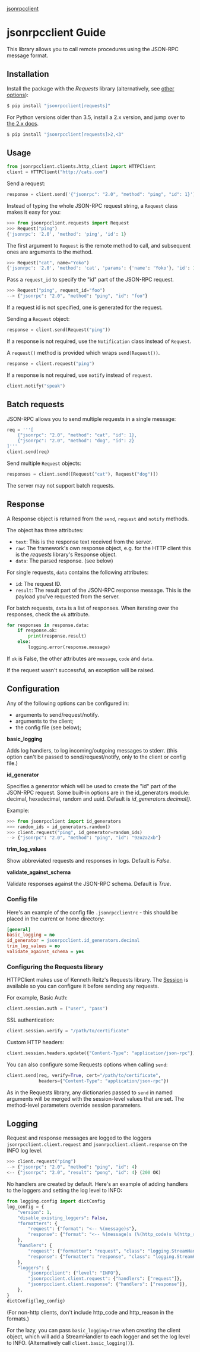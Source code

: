 <p class="rubric"><a class="reference internal" href="index.html"><span class="doc">jsonrpcclient</span></a></p>

# jsonrpcclient Guide

This library allows you to call remote procedures using the JSON-RPC message
format.

## Installation

Install the package with the *Requests* library (alternatively, see [other
options](examples.html)):

```sh
$ pip install "jsonrpcclient[requests]"
```

For Python versions older than 3.5, install a 2.x version, and jump over to
[the 2.x docs](https://jsonrpcclient.readthedocs.io/en/2.6.0/).

```sh
$ pip install "jsonrpcclient[requests]>2,<3"
```

## Usage

```python
from jsonrpcclient.clients.http_client import HTTPClient
client = HTTPClient("http://cats.com")
```

Send a request:

```python
response = client.send('{"jsonrpc": "2.0", "method": "ping", "id": 1}')
```

Instead of typing the whole JSON-RPC request string, a `Request` class makes
it easy for you:

```python
>>> from jsonrpcclient.requests import Request
>>> Request("ping")
{'jsonrpc': '2.0', 'method': 'ping', 'id': 1}
```

The first argument to `Request` is the remote method to call, and subsequent
ones are arguments to the method.

```python
>>> Request("cat", name="Yoko")
{'jsonrpc': '2.0', 'method': 'cat', 'params': {'name': 'Yoko'}, 'id': 1}
```

Pass a `request_id` to specify the "id" part of the JSON-RPC request.

```python
>>> Request("ping", request_id="foo")
--> {"jsonrpc": "2.0", "method": "ping", "id": "foo"}
```

If a request id is not specified, one is generated for the request.

Sending a `Request` object:

```python
response = client.send(Request("ping"))
```

If a response is not required, use the `Notification` class instead of
`Request`.

A `request()` method is provided which wraps `send(Request())`.

```python
response = client.request("ping")
```

If a response is not required, use `notify` instead of `request`.

```python
client.notify("speak")
```

## Batch requests

JSON-RPC allows you to send multiple requests in a single message:

```python
req = '''[
    {"jsonrpc": "2.0", "method": "cat", "id": 1},
    {"jsonrpc": "2.0", "method": "dog", "id": 2}
]'''
client.send(req)
```

Send multiple `Request` objects:

```python
responses = client.send([Request("cat"), Request("dog")])
```

The server may not support batch requests.

## Response

A Response object is returned from the `send`, `request` and `notify` methods.

The object has three attributes:

- `text`: This is the response text received from the server.
- `raw`: The framework's own response object, e.g. for the HTTP client this
    is the _requests_ library's Response object.
- `data`: The parsed response. (see below)

For single requests, `data` contains the following attributes:

- `id`: The request ID.
- `result`: The result part of the JSON-RPC response message. This is
  the payload you've requested from the server.

For batch requests, `data` is a list of responses. When iterating over the
responses, check the `ok` attribute.

```python
for responses in response.data:
    if response.ok:
        print(response.result)
    else:
        logging.error(response.message)
```

If `ok` is False, the other attributes are `message`, `code` and `data`.

If the request wasn't successful, an exception will be raised.

## Configuration

Any of the following options can be configured in:

- arguments to send/request/notify.
- arguments to the client;
- the config file (see below);

**basic_logging**

Adds log handlers, to log incoming/outgoing messages to stderr. (this option
can't be passed to send/request/notify, only to the client or config file.)

**id_generator**

Specifies a generator which will be used to create the "id" part of the
JSON-RPC request. Some built-in options are in the id_generators module:
decimal, hexadecimal, random and uuid. Default is *id_generators.decimal()*.

Example:
```python
>>> from jsonrpcclient import id_generators
>>> random_ids = id_generators.random()
>>> client.request("ping", id_generator=random_ids)
--> {"jsonrpc": "2.0", "method": "ping", "id": "9zo2a2xb"}
```

**trim_log_values**

Show abbreviated requests and responses in logs. Default is *False*.

**validate_against_schema**

Validate responses against the JSON-RPC schema. Default is *True*.

### Config file

Here's an example of the config file `.jsonrpcclientrc` - this should be
placed in the current or home directory:

```ini
[general]
basic_logging = no
id_generator = jsonrpcclient.id_generators.decimal
trim_log_values = no
validate_against_schema = yes
```

### Configuring the Requests library

HTTPClient makes use of Kenneth Reitz's Requests library. The
[Session](http://docs.python-requests.org/en/master/api/#requests.Session)
is available so you can configure it before sending any requests.

For example, Basic Auth:

```python
client.session.auth = ("user", "pass")
```

SSL authentication:

```python
client.session.verify = "/path/to/certificate"
```

Custom HTTP headers:

```python
client.session.headers.update({"Content-Type": "application/json-rpc"})
```

You can also configure some Requests options when calling `send`:

```python
client.send(req, verify=True, cert="/path/to/certificate",
            headers={"Content-Type": "application/json-rpc"})
```

As in the Requests library, any dictionaries passed to `send` in named
arguments will be merged with the session-level values that are set. The
method-level parameters override session parameters.

## Logging

Request and response messages are logged to the loggers
`jsonrpcclient.client.request` and `jsonrpcclient.client.response` on the INFO
log level.

```python
>>> client.request("ping")
--> {"jsonrpc": "2.0", "method": "ping", "id": 4}
<-- {"jsonrpc": "2.0", "result": "pong", "id": 4} (200 OK)
```

No handlers are created by default. Here's an example of adding handlers to
the loggers and setting the log level to INFO:

```python
from logging.config import dictConfig
log_config = {
    "version": 1,
    "disable_existing_loggers": False,
    "formatters": {
        "request": {"format": "<-- %(message)s"},
        "response": {"format": "<-- %(message)s (%(http_code)s %(http_reason)s)"},
    },
    "handlers": {
        "request": {"formatter": "request", "class": "logging.StreamHandler"},
        "response": {"formatter": "response", "class": "logging.StreamHandler"},
    },
    "loggers": {
        "jsonrpcclient": {"level": "INFO"},
        "jsonrpcclient.client.request": {"handlers": ["request"]},
        "jsonrpcclient.client.response": {"handlers": ["response"]},
    },
}
dictConfig(log_config)
```

(For non-http clients, don't include http_code and http_reason in the
formats.)

For the lazy, you can pass `basic_logging=True` when creating the client
object, which will add a StreamHandler to each logger and set the log level to
INFO. (Alternatively call `client.basic_logging()`).
